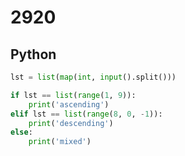 # 2920

## Python

```python
lst = list(map(int, input().split()))

if lst == list(range(1, 9)):
    print('ascending')
elif lst == list(range(8, 0, -1)):
    print('descending')
else:
    print('mixed')

```
